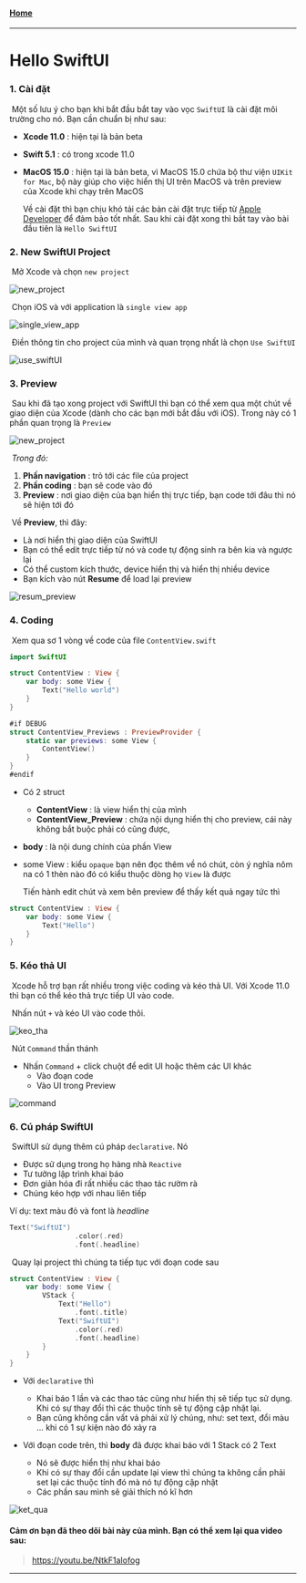 #### [Home](../README.md)
---
# Hello SwiftUI

### 1. Cài đặt

​		Một số lưu ý cho bạn khi bắt đầu bắt tay vào vọc `SwiftUI` là cài đặt môi trường cho nó. Bạn cần chuẩn bị như sau:

- **Xcode 11.0** : hiện tại là bản beta

- **Swift 5.1** : có trong xcode 11.0

- **MacOS 15.0** : hiện tại là bản beta, vì MacOS 15.0 chứa bộ thư viện `UIKit for Mac`, bộ này giúp cho việc hiển thị UI trên MacOS và trên preview của Xcode khi chạy trên MacOS

  Về cài đặt thì bạn chịu khó tải các bản cài đặt trực tiếp từ [Apple Developer](https://developer.apple.com/) để đảm bảo tốt nhất. Sau khi cài đặt xong thì bắt tay vào bài đầu tiên là `Hello SwiftUI`

### 2. New SwiftUI Project

​		Mở Xcode và chọn `new project`

![new_project](_images/1.png)

​		Chọn iOS và với application là `single view app`

![single_view_app](_images/2.png)



​		Điền thông tin cho project của mình và quan trọng nhất là chọn `Use SwiftUI`

![use_swiftUI](_images/3.png)



### 3. Preview

​		Sau khi đã tạo xong project với SwiftUI thì bạn có thể xem qua một chút về giao diện của Xcode (dành cho các bạn mới bắt đầu với iOS). Trong này có 1 phần quan trọng là `Preview`

![new_project](_images/4.png)

​	*Trong đó:*

1. **Phần navigation** : trỏ tới các file của project
2. **Phần coding** : bạn sẽ code vào đó
3. **Preview** : nơi giao diện của bạn hiển thị trực tiếp, bạn code tới đâu thì nó sẽ hiện tới đó



​		Về **Preview**, thì đây:

- Là nơi hiển thị giao diện của SwiftUI
- Bạn có thể edit trực tiếp từ nó và code tự động sinh ra bên kia và ngược lại
- Có thể custom kích thước, device hiển thị và hiển thị nhiều device
- Bạn kích vào nút **Resume** để load lại preview

![resum_preview](_images/5.png)

### 4. Coding

​		Xem qua sơ 1 vòng về code của file `ContentView.swift`

```swift
import SwiftUI

struct ContentView : View {
    var body: some View {
        Text("Hello world")
    }
}

#if DEBUG
struct ContentView_Previews : PreviewProvider {
    static var previews: some View {
        ContentView()
    }
}
#endif

```

- Có 2 struct

  - **ContentView** : là view hiển thị của mình
  - **ContentView_Preview** : chứa nội dụng hiển thị cho preview, cái này không bắt buộc phải có cũng được,

- **body** : là nội dung chính của phần View

- some View : kiểu `opaque` bạn nên đọc thêm về nó chút, còn ý nghĩa nôm na có 1 thèn nào đó có kiểu thuộc dòng họ `View` là được

  

  Tiến hành edit chút và xem bên preview để thấy kết quả ngay tức thì

```swift
struct ContentView : View {
    var body: some View {
        Text("Hello")
    }
}
```

### 5. Kéo thả UI

​		Xcode hỗ trợ bạn rất nhiều trong việc coding và kéo thả UI. Với Xcode 11.0 thì bạn có thể kéo thả trực tiếp UI vào code. 

​		Nhấn nút `+` và kéo UI vào code thôi.

![keo_tha](_images/7.png)



​		Nút `Command` thần thánh

- Nhấn `Command` + click chuột để edit UI hoặc thêm các UI khác
  - Vào đoạn code
  - Vào UI trong Preview

![command](_images/6.png)

### 6. Cú pháp SwiftUI

​		SwiftUI sử dụng thêm cú pháp `declarative`. Nó

- Được sử dụng trong họ hàng nhà `Reactive`
- Tư tưởng lập trình khai báo
- Đơn giản hóa đi rất nhiều các thao tác rườm rà
- Chúng kéo hợp với nhau liên tiếp

Ví dụ: text màu đỏ và font là *headline*

```swift
Text("SwiftUI")
                .color(.red)
                .font(.headline)
```

​		Quay lại project thì chúng ta tiếp tục với đoạn code sau

```swift
struct ContentView : View {
    var body: some View {
        VStack {
            Text("Hello")
                .font(.title)
            Text("SwiftUI")
                .color(.red)
                .font(.headline)
        }
    }
}
```

- Với `declarative` thì

  - Khai báo 1 lần và các thao tác cũng như hiển thị sẽ tiếp tục sử dụng. Khi có sự thay đổi thì các thuộc tính sẽ tự động cập nhật lại.
  - Bạn cũng không cần vất vả phải xử lý chúng, như: set text, đổi màu … khi có 1 sự kiện nào đó xảy ra

- Với đoạn code trên, thì **body** đã được khai báo với 1 Stack có 2 Text

  - Nó sẽ được hiển thị như khai báo
  - Khi có sự thay đổi cần update lại view thì chúng ta không cần phải set lại các thuộc tính đó mà nó tự động cập nhật
  - Các phần sau mình sẽ giải thích nó kĩ hơn

  

![ket_qua](_images/8.png)



#### Cảm ơn bạn đã theo dõi bài này của mình. Bạn có thể xem lại qua video sau:

> https://youtu.be/NtkF1aIofog



---

